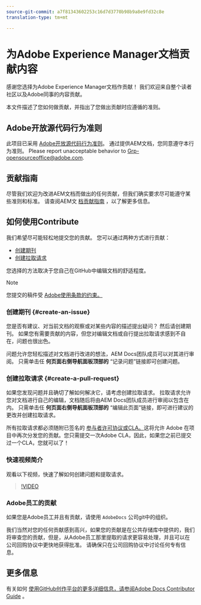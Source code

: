 ```yaml
---
source-git-commit: a7f81343602253c16d7d3770b98b9a8e9fd32c8e
translation-type: tm+mt

---
```

# 为Adobe Experience Manager文档贡献内容

感谢您选择为Adobe Experience Manager文档作贡献！ 我们欢迎来自整个读者社区以及Adobe同事的内容贡献。

本文件描述了您如何做贡献，并指出了您做出贡献时应遵循的准则。

## Adobe开放源代码行为准则

此项目已采用 [Adobe开放源代码行为准则](code-of-conduct.md)。 通过提供AEM文档，您同意遵守本行为准则。 Please report unacceptable behavior to [Grp-opensourceoffice@adobe.com](mailto:Grp-opensourceoffice@adobe.com).

## 贡献指南

尽管我们欢迎为改进AEM文档而做出的任何贡献，但我们确实要求尽可能遵守某些准则和标准。 请查阅AEM文 [档贡献指南](guidelines.md) ，以了解更多信息。

## 如何使用Contribute

我们希望尽可能轻松地提交您的贡献。 您可以通过两种方式进行贡献：

* [创建期刊](#create-an-issue)
* [创建拉取请求](#create-a-pull-request)

您选择的方法取决于您自己在GitHub中编辑文档的舒适程度。

>[!NOTE]
>
>您提交的稿件受 [Adobe使用条款的约束。](https://www.adobe.com/legal/terms.html)

### 创建期刊 {#create-an-issue}

您是否有建议、对当前文档的观察或对某些内容的描述提出疑问？ 然后请创建期刊。 如果您有需要贡献的内容，但您对编辑文档或自行提出拉取请求感到不自在，问题也很出色。

问题允许您轻松描述对文档进行改进的想法，AEM Docs团队成员可以对其进行审阅。 只需单击任 **何页面右侧导航面板顶部的** “记录问题”链接即可创建问题。

### 创建拉取请求 {#create-a-pull-request}

如果您发现问题并且确切了解如何解决它，请考虑创建拉取请求。 拉取请求允许您对文档进行自己的编辑，文档随后将由AEM Docs团队成员进行审阅以包含在内。 只需单击任 **何页面右侧导航面板顶部的** “编辑此页面”链接，即可进行建议的更改并创建拉取请求。

所有拉取请求都必须随附已签名的 [参与者许可协议或CLA。](https://opensource.adobe.com/cla.html)这将允许 Adobe 在项目中再次分发您的贡献。您只需提交一次Adobe CLA，因此，如果您之前已提交过一个CLA，您就可以了！

### 快速视频简介

观看以下视频，快速了解如何创建问题和提取请求。

>[!VIDEO](https://video.tv.adobe.com/v/27069)

### Adobe员工的贡献

如果您是Adobe员工并且有贡献，请使用 `AdobeDocs` 公司git中的组织。

我们当然对您的任何贡献感到高兴，如果您的贡献是在公共存储库中提供的，我们将审查您的贡献，但是，从Adobe员工那里提取的请求更容易处理，并且可以在公司回购协议中更快地获得批准。 请确保只在公司回购协议中讨论任何专有信息。

## 更多信息

有关如何 [使用GitHub创作平台的更多详细信息，请参阅Adobe Docs Contributor Guide](https://docs.adobe.com/help/en/contributor/contributor-guide/introduction.html) 。
